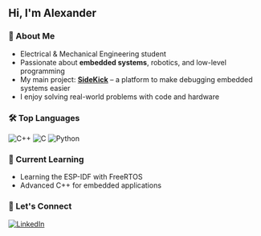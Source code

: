 ## Hi, I'm Alexander

### 📌 About Me
- Electrical & Mechanical Engineering student
- Passionate about **embedded systems**, robotics, and low-level programming
- My main project: **[SideKick](https://github.com/Sidekick-Robotics/Sight)** – a platform to make debugging embedded systems easier
- I enjoy solving real-world problems with code and hardware

### 🛠️ Top Languages
![C++](https://img.shields.io/badge/C%2B%2B-00599C?style=flat&logo=c%2B%2B&logoColor=white)
![C](https://img.shields.io/badge/C-A8B9CC?style=flat&logo=c&logoColor=black)
![Python](https://img.shields.io/badge/Python-3776AB?style=flat&logo=python&logoColor=white)

### 🌱 Current Learning
- Learning the ESP-IDF with FreeRTOS
- Advanced C++ for embedded applications

### 🤝 Let's Connect
[![LinkedIn](https://img.shields.io/badge/LinkedIn-blue?style=flat&logo=linkedin&logoColor=white)](https://www.linkedin.com/in/alexander-armitage-69a429334/)
